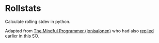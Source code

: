 # Rollstats

Calculate rolling stdev in python.

Adapted from [The Mindful Programmer (jonisalonen)](https://jonisalonen.com/2014/efficient-and-accurate-rolling-standard-deviation/)
who had also [replied earlier in this SO](https://stackoverflow.com/a/14638138/548792).
